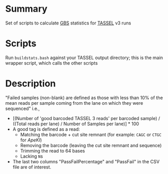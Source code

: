 # Summary
Set of scripts to calculate [GBS](https://en.wikipedia.org/wiki/Genotyping_by_sequencing) statistics for [TASSEL](https://tassel.bitbucket.io/TasselArchived.html) v3 runs

# Scripts
Run `buildstats.bash` against your TASSEL output directory; this is the main wrapper script, which calls the other scripts

# Description
"Failed samples (non-blank) are defined as those with less than 10% of the mean reads per sample coming from the lane on which they were sequenced" i.e.,
* [(Number of 'good barcoded TASSEL 3 reads' per barcoded sample) / ((Total reads per lane) / Number of Samples per lane)] * 100
* A good tag is defined as a read:
  * Matching the barcode + cut site remnant (for example: `CAGC` or `CTGC` for *ApeKI*)
  * Removing the barcode (leaving the cut site remnant and sequence)
  * Trimming the read to 64 bases
  * Lacking `N`s
* The last two columns "PassFailPercentage" and "PassFail" in the CSV file are of interest.
